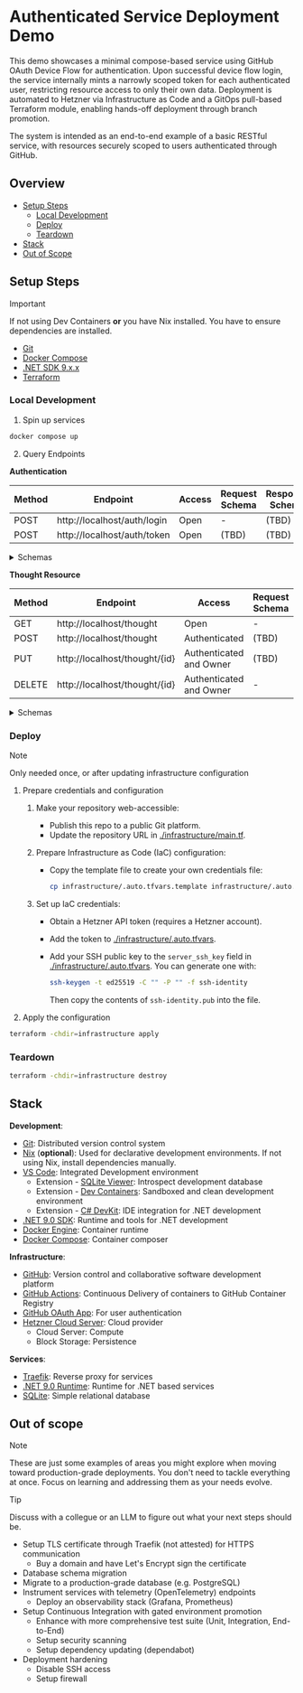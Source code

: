 # Authenticated Service Deployment Demo

This demo showcases a minimal compose-based service using GitHub OAuth Device Flow for authentication. Upon successful device flow login, the service internally mints a narrowly scoped token for each authenticated user, restricting resource access to only their own data. Deployment is automated to Hetzner via Infrastructure as Code and a GitOps pull-based Terraform module, enabling hands-off deployment through branch promotion.

The system is intended as an end-to-end example of a basic RESTful service, with resources securely scoped to users authenticated through GitHub.

## Overview

- [Setup Steps](#setup-steps)
  - [Local Development](#local-development)
  - [Deploy](#deploy)
  - [Teardown](#teardown)
- [Stack](#stack)
- [Out of Scope](#out-of-scope)

## Setup Steps

> [!IMPORTANT]
> If not using Dev Containers **or** you have Nix installed. You have to ensure dependencies are installed.
>
> - [Git](https://git-scm.com/)
> - [Docker Compose](https://docs.docker.com/compose/)
> - [.NET SDK 9.x.x](https://dotnet.microsoft.com/en-us/download/dotnet/9.0)
> - [Terraform](https://www.terraform.io/)

### Local Development

1. Spin up services

```sh
docker compose up
```

2. Query Endpoints

**Authentication**

| Method | Endpoint                    | Access | Request Schema | Response Schema |
| ------ | --------------------------- | ------ | -------------- | --------------- |
| POST   | http://localhost/auth/login | Open   | -              | (TBD)           |
| POST   | http://localhost/auth/token | Open   | (TBD)          | (TBD)           |

<details>
<summary>Schemas</summary>

- **POST /auth/login**

  - Request:
    ```json
    {}
    ```
  - Response:
    ```json
    {}
    ```

- **POST /auth/token**
  - Request:
    ```json
    {}
    ```
  - Response:
    ```json
    {}
    ```

</details>

**Thought Resource**

| Method | Endpoint                      | Access                  | Request Schema | Response Schema |
| ------ | ----------------------------- | ----------------------- | -------------- | --------------- |
| GET    | http://localhost/thought      | Open                    | -              | (TBD)           |
| POST   | http://localhost/thought      | Authenticated           | (TBD)          | (TBD)           |
| PUT    | http://localhost/thought/{id} | Authenticated and Owner | (TBD)          | (TBD)           |
| DELETE | http://localhost/thought/{id} | Authenticated and Owner | -              | (TBD)           |

<details>
<summary>Schemas</summary>

- **POST /thought**

  - Request:
    ```json
    {}
    ```
  - Response:
    ```json
    {}
    ```

- **PUT /thought/{id}**

  - Request:
    ```json
    {}
    ```
  - Response:
    ```json
    {}
    ```

- **GET /thought**

  - Response:
    ```json
    {}
    ```

- **DELETE /thought/{id}**
  - Response:
    ```json
    {}
    ```

</details>

### Deploy

> [!NOTE]
> Only needed once, or after updating infrastructure configuration

1. Prepare credentials and configuration

   1. Make your repository web-accessible:

      - Publish this repo to a public Git platform.
      - Update the repository URL in [./infrastructure/main.tf](/infrastructure/main.tf).

   2. Prepare Infrastructure as Code (IaC) configuration:

      - Copy the template file to create your own credentials file:
        ```sh
        cp infrastructure/.auto.tfvars.template infrastructure/.auto.tfvars
        ```

   3. Set up IaC credentials:

      - Obtain a Hetzner API token (requires a Hetzner account).
      - Add the token to [./infrastructure/.auto.tfvars](/infrastructure/.auto.tfvars).
      - Add your SSH public key to the `server_ssh_key` field in [./infrastructure/.auto.tfvars](/infrastructure/.auto.tfvars). You can generate one with:

        ```sh
        ssh-keygen -t ed25519 -C "" -P "" -f ssh-identity
        ```

        Then copy the contents of `ssh-identity.pub` into the file.

2. Apply the configuration

```sh
terraform -chdir=infrastructure apply
```

### Teardown

```sh
terraform -chdir=infrastructure destroy
```

## Stack

**Development**:

- [Git](https://git-scm.com/): Distributed version control system
- [Nix](https://nixos.org/) (**optional**): Used for declarative development environments. If not using Nix, install dependencies manually.
- [VS Code](https://code.visualstudio.com/): Integrated Development environment
  - Extension - [SQLite Viewer](https://marketplace.visualstudio.com/items?itemName=qwtel.sqlite-viewer): Introspect development database
  - Extension - [Dev Containers](https://marketplace.visualstudio.com/items?itemName=ms-vscode-remote.remote-containers): Sandboxed and clean development environment
  - Extension - [C# DevKit](https://marketplace.visualstudio.com/items?itemName=ms-dotnettools.csdevkit): IDE integration for .NET development
- [.NET 9.0 SDK](https://dotnet.microsoft.com/en-us/download/dotnet/9.0): Runtime and tools for .NET development
- [Docker Engine](https://docs.docker.com/engine/): Container runtime
- [Docker Compose](https://docs.docker.com/compose/): Container composer

**Infrastructure**:

- [GitHub](): Version control and collaborative software development platform
- [GitHub Actions](): Continuous Delivery of containers to GitHub Container Registry
- [GitHub OAuth App](https://github.com/): For user authentication
- [Hetzner Cloud Server](https://www.hetzner.com/cloud/): Cloud provider
  - Cloud Server: Compute
  - Block Storage: Persistence

**Services**:

- [Traefik](https://traefik.io/): Reverse proxy for services
- [.NET 9.0 Runtime](https://dotnet.microsoft.com/en-us/download/dotnet/9.0): Runtime for .NET based services
- [SQLite](https://www.sqlite.org/index.html): Simple relational database

## Out of scope

> [!NOTE]
> These are just some examples of areas you might explore when moving toward production-grade deployments.
> You don't need to tackle everything at once. Focus on learning and addressing them as your needs evolve.

> [!TIP]
> Discuss with a collegue or an LLM to figure out what your next steps should be.

- Setup TLS certificate through Traefik (not attested) for HTTPS communication
  - Buy a domain and have Let's Encrypt sign the certificate
- Database schema migration
- Migrate to a production-grade database (e.g. PostgreSQL)
- Instrument services with telemetry (OpenTelemetry) endpoints
  - Deploy an observability stack (Grafana, Prometheus)
- Setup Continuous Integration with gated environment promotion
  - Enhance with more comprehensive test suite (Unit, Integration, End-to-End)
  - Setup security scanning
  - Setup dependency updating (dependabot)
- Deployment hardening
  - Disable SSH access
  - Setup firewall
